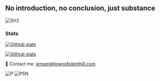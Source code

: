 ## No introduction, no conclusion, just substance

![SH2](https://camo.githubusercontent.com/faccbaf36ba7f2b7d299ff77d643ca2e63d085b36cea741a01a5c866d8b3c188/68747470733a2f2f692e696d6775722e636f6d2f6b45553061636e2e706e67)

<h3>Stats</h3>

[![GitHub stats](https://github-readme-stats.vercel.app/api?username=Jensen330&show_icons=true&theme=merko)](https://github.com/Jensen330/)


[![GitHub stats](https://visitor-badge.laobi.icu/badge?page_id=Jensen330.readme.visitor-badge)](https://github.com/Jensen330/) 


🔪 Contact me: jensen@townofsilenthill.com

![P](https://img.shields.io/badge/PayPal-00457C?style=for-the-badge&logo=paypal&logoColor=white) ![PSN](https://img.shields.io/badge/PSN-%230070D1.svg?style=for-the-badge&logo=Playstation&logoColor=white)

